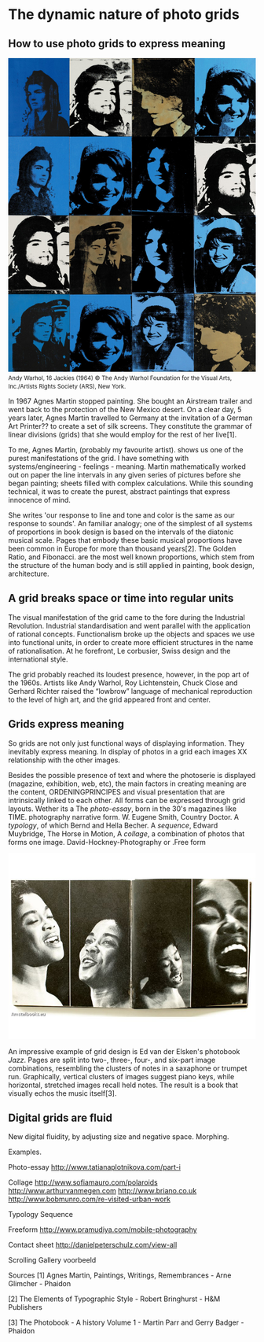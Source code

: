 # The dynamic nature of photo grids

## How to use photo grids to express meaning

![](/articles/photo-grids/assets/warhol-sixteen-jackies.jpg) <small>Andy Warhol, 16 Jackies (1964) © The Andy Warhol Foundation for the Visual Arts, Inc./Artists Rights Society (ARS), New York.</small>

In 1967 Agnes Martin stopped painting. She bought an Airstream trailer and went back to the protection of the New Mexico desert. On a clear day, 5 years later, Agnes Martin travelled to Germany at the invitation of a German Art Printer?? to create a set of silk screens. They constitute the grammar of linear divisions (grids) that she would employ for the rest of her live[1].

To me, Agnes Martin, (probably my favourite artist). shows us one of the purest manifestations of the grid. I have something with systems/engineering - feelings - meaning. Martin mathematically worked out on paper the line intervals in any given series of pictures before she began painting; sheets filled with complex calculations. While this sounding technical, it was to create the purest, abstract paintings that express innocence of mind.

She writes 'our response to line and tone and color is the same as our response to sounds'. An familiar analogy; one of the simplest of all systems of proportions in book design is based on the intervals of the diatonic musical scale. Pages that embody these basic musical proportions have been common in Europe for more than thousand years[2]. The Golden Ratio, and Fibonacci. are the most well known proportions, which stem from the structure of the human body and is still applied in painting, book design, architecture.

## A grid breaks space or time into regular units

The visual manifestation of the grid came to the fore during the Industrial Revolution. Industrial standardisation and went parallel with the application of rational concepts. Functionalism broke up the objects and spaces we use into functional units, in order to create more efficient structures in the name of rationalisation. At he forefront, Le corbusier, Swiss design and the international style.

The grid probably reached its loudest presence, however, in the pop art of the 1960s. Artists like Andy Warhol, Roy Lichtenstein, Chuck Close and Gerhard Richter raised the “lowbrow” language of mechanical reproduction to the level of high art, and the grid appeared front and center.


## Grids express meaning

So grids are not only just functional ways of displaying information. They inevitably express meaning. In display of photos in a grid each images XX relationship with the other images.

Besides the possible presence of text and where the photoserie is displayed (magazine, exhibition, web, etc), the main factors in creating meaning are the content, ORDENINGPRINCIPES and visual presentation that are intrinsically linked to each other.  All forms can be expressed through grid layouts. Wether its a The *photo-essay*, born in the 30's magazines like TIME. photography narrative form. W. Eugene Smith, Country Doctor. A *typology*, of which Bernd and Hella Becher. A *sequence*, Edward Muybridge, The Horse in Motion, A *collage*, a combination of photos that forms one image. David-Hockney-Photography or .Free form

![](/articles/photo-grids/assets/1101-jazz-elsken-6.jpg)

An impressive example of grid design is Ed van der Elsken's photobook *Jazz*.
Pages are split into two-, three-, four-, and six-part image combinations, resembling the clusters of notes in a saxaphone or trumpet run. Graphically, vertical clusters of images suggest piano keys, while horizontal, stretched images recall held notes. The result is a book that visually echos the music itself[3].

## Digital grids are fluid

New digital fluidity, by adjusting size and negative space.
Morphing.

Examples.

Photo-essay
http://www.tatianaplotnikova.com/part-i

Collage
http://www.sofiamauro.com/polaroids
http://www.arthurvanmegen.com
http://www.briano.co.uk
http://www.bobmunro.com/re-visited-urban-work

Typology
Sequence

Freeform
http://www.pramudiya.com/mobile-photography

Contact sheet
http://danielpeterschulz.com/view-all

Scrolling Gallery voorbeeld

Sources
[1] Agnes Martin, Paintings, Writings, Remembrances - Arne Glimcher - Phaidon

[2] The Elements of Typographic Style - Robert Bringhurst - H&M Publishers

[3] The Photobook - A history Volume 1 - Martin Parr and Gerry Badger - Phaidon
